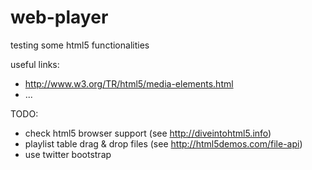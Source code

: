 web-player
==========

testing some html5 functionalities

useful links:
 - http://www.w3.org/TR/html5/media-elements.html
 - ...

TODO:
 - check html5 browser support (see http://diveintohtml5.info)
 - playlist table drag & drop files (see http://html5demos.com/file-api)
 - use twitter bootstrap

